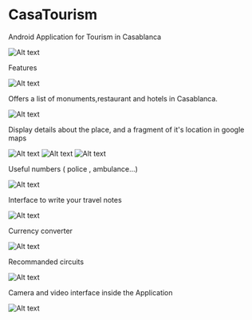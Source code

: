 # CasaTourism
Android Application for Tourism in Casablanca

![Alt text](/images/index.PNG?raw=true "Optional Title")

Features

![Alt text](/images/drawer.PNG?raw=true "Optional Title")

Offers a list of monuments,restaurant and hotels in Casablanca.

![Alt text](/images/monuments.PNG?raw=true "Optional Title")

Display details about the place, and a fragment of it's location in google maps

![Alt text](/images/twin.PNG?raw=true "Optional Title")   ![Alt text](/images/maps.PNG?raw=true "Optional Title")
![Alt text](/images/restaurants.PNG?raw=true "Optional Title")

Useful numbers ( police , ambulance...)

![Alt text](/images/numbers.PNG?raw=true "Optional Title")

Interface to write your travel notes

![Alt text](/images/notepad.PNG?raw=true "Optional Title")

Currency converter

![Alt text](/images/converter.PNG?raw=true "Optional Title")


Recommanded circuits 

![Alt text](/images/circuitsg.PNG?raw=true "Optional Title")

Camera and video interface inside the Application

![Alt text](/images/camera.PNG?raw=true "Optional Title")

